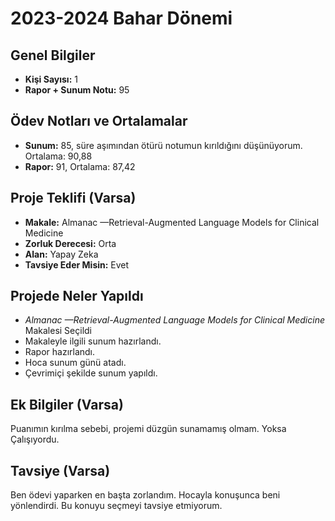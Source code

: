 # 2023-2024 Bahar Dönemi

## Genel Bilgiler
* **Kişi Sayısı:** 1
* **Rapor + Sunum Notu:** 95

## Ödev Notları ve Ortalamalar
- **Sunum:** 85, süre aşımından ötürü notumun kırıldığını düşünüyorum. Ortalama: 90,88
- **Rapor:** 91, Ortalama: 87,42

## Proje Teklifi (Varsa)
* **Makale:** Almanac —Retrieval-Augmented Language Models for Clinical Medicine
* **Zorluk Derecesi:** Orta
* **Alan:** Yapay Zeka
* **Tavsiye Eder Misin:** Evet

## Projede Neler Yapıldı
* *Almanac —Retrieval-Augmented Language Models for Clinical Medicine* Makalesi Seçildi
* Makaleyle ilgili sunum hazırlandı.
* Rapor hazırlandı.
* Hoca sunum günü atadı.
* Çevrimiçi şekilde sunum yapıldı.


## Ek Bilgiler (Varsa)
Puanımın kırılma sebebi, projemi düzgün sunamamış olmam. Yoksa Çalışıyordu.

## Tavsiye (Varsa)
Ben ödevi yaparken en başta zorlandım. Hocayla konuşunca beni yönlendirdi. Bu konuyu seçmeyi tavsiye etmiyorum.